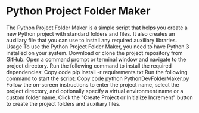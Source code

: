 # Python Project Folder Maker
 The Python Project Folder Maker is a simple script that helps you create a new Python project with standard folders and files. It also creates an auxiliary file that you can use to install any required auxiliary libraries.  Usage To use the Python Project Folder Maker, you need to have Python 3 installed on your system.  Download or clone the project repository from GitHub.  Open a command prompt or terminal window and navigate to the project directory.  Run the following command to install the required dependencies:  Copy code pip install -r requirements.txt Run the following command to start the script:  Copy code python PythonDevFolderMaker.py Follow the on-screen instructions to enter the project name, select the project directory, and optionally specify a virtual environment name or a custom folder name.  Click the "Create Project or Initialize Increment" button to create the project folders and auxiliary files.
